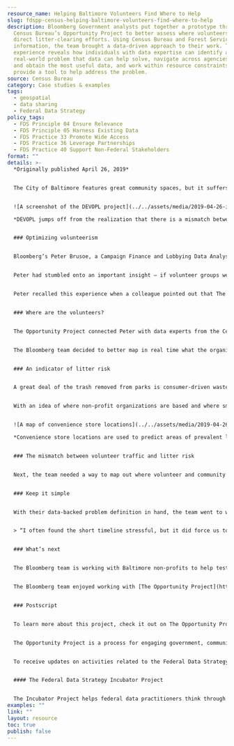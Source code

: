 ```yaml
---
resource_name: Helping Baltimore Volunteers Find Where to Help
slug: fdspp-census-helping-baltimore-volunteers-find-where-to-help
description: Bloomberg Government analysts put together a prototype through the
  Census Bureau’s Opportunity Project to better assess where volunteers should
  direct litter-clearing efforts. Using Census Bureau and Forest Service
  information, the team brought a data-driven approach to their work. Their
  experience reveals how individuals with data expertise can identify a
  real-world problem that data can help solve, navigate across agencies to find
  and obtain the most useful data, and work within resource constraints to
  provide a tool to help address the problem.
source: Census Bureau
category: Case studies & examples
tags:
  - geospatial
  - data sharing
  - Federal Data Strategy
policy_tags:
  - FDS Principle 04 Ensure Relevance
  - FDS Principle 05 Harness Existing Data
  - FDS Practice 33 Promote Wide Access
  - FDS Practice 36 Leverage Partnerships
  - FDS Practice 40 Support Non-Federal Stakeholders
format: ""
details: >-
  *Originally published April 26, 2019*


  The City of Baltimore features great community spaces, but it suffers from a litter problem. Wrappers, bottles, bags, and other urban detritus build up over time, taking away from the otherwise terrific experience of visiting these treasured spots. Luckily, there are community groups and others interested in keeping things clean for the benefit of all. The problem is that people who want to help need help themselves to find where their efforts are needed. Recently, Bloomberg Government analysts put together a prototype through the Census Bureau’s [Opportunity Project](https://opportunity.census.gov/) to better assess where volunteers should direct their efforts. Using Census Bureau and Forest Service information, the team brought a data-driven approach to their work. Their experience reveals how individuals with data expertise can identify a real-world problem that data can help solve, navigate across agencies to find and obtain the most useful data, and work within resource constraints to provide a tool to help address the problem.


  ![A screenshot of the DEVOPL project](../../assets/media/2019-04-26-image001.png "DEVOPL jumps off from the realization that there is a mismatch between where litter is worst and where volunteer groups tend to visit") 

  *DEVOPL jumps off from the realization that there is a mismatch between where litter is worst and where volunteer groups tend to visit.*


  ### Optimizing volunteerism


  Bloomberg’s Peter Brusoe, a Campaign Finance and Lobbying Data Analyst, likes to volunteer in his Baltimore community. One Saturday afternoon, he met up with a group of other civic-minded Baltimore residents to clean the litter from a popular waterside park. While these engagements usually take most of the day, the team was puzzled to find that they were done before lunch. Peter realized that another group of volunteers must have visited recently.


  Peter had stumbled onto an important insight – if volunteer groups were cleaning up the same parks, they were doing redundant work and might be missing sites that really needed more visits. Some indicator of need, based on amount of litter or most recent visit from another volunteer group, would have been helpful in directing his group to a more under-served site than the waterside park.


  Peter recalled this experience when a colleague pointed out that The Opportunity Project was looking for collaborators to leverage Census Bureau data for a project that would help improve the environment.


  ### Where are the volunteers?


  The Opportunity Project connected Peter with data experts from the Census Bureau and the Forest Service. The Forest Service hosts the annual [Stewardship Mapping and Assessment Project (STEW-MAP)](https://www.nrs.fs.fed.us/STEW-MAP/), which lists different non-profit organizations that are active in performing environmental protection, education, and remediation efforts. Although the project offered an overview of organizations that are active in the area, it was limited in several key respects. It only provided information about the headquarters of the organizations with no indication of where they were doing their activities or what type of activities they were doing. In some cases, only the central administration building was provided without mention of other organization sites. Several schools, for instance, were geolocated to the address of their administration buildings, not to the location of their actual campuses.


  The Bloomberg team decided to better map in real time what the organizations were doing and what activities they were performing.


  ### An indicator of litter risk


  A great deal of the trash removed from parks is consumer-driven waste, like plastic bottles, plastic bags, sandwich wrappers, chip wrappers, and other food waste products. It made sense to look at small grocery stores that sell readymade food, single containers, and sports drinks as hotspots for this sort of litter. The team hypothesized that a single-use item purchased at this type of store has a high chance of being consumed, then discarded, within several blocks of the store. Working with Data Advocates inside the Census Bureau (experts on the types of data the Bureau collects and disperses), Peter was able to use data from the quinquennial business survey and the monthly survey of economic data to find the concentration of these stores in local areas. This allowed the team to confirm the prediction that convenience store concentration is indicative of higher litter risk.


  With an idea of where non-profit organizations are based and where small grocery stores are located, a tool could spatially indicate areas that need volunteer work.


  ![A map of convenience store locations](../../assets/media/2019-04-26-image002.png "Convenience store locations are used to predict areas of prevalent litter") 

  *Convenience store locations are used to predict areas of prevalent litter*


  ### The mismatch between volunteer traffic and litter risk


  Next, the team needed a way to map out where volunteer and community groups were currently active. To get an idea of these already-served areas, they started with locations from the STEW-MAP project and then added some select service event data from a few community groups as a proof of concept. In an ideal world, the ‘need’ indicator would overlap heavily with the ‘supply’ of volunteerism, but the results from the proof of concept showed that this was not the case. Volunteer activities were not located in the areas of greatest need.


  ### Keep it simple


  With their data-backed problem definition in hand, the team went to work building a custom-coded tool that would map out communities’ cleanup needs along with indicators of current service level. It wasn’t long, however, before Peter stepped back to reassess. Over the course of the preceding months, his team (volunteers themselves) had experienced some attrition, shrinking from ten to three, forcing the team to re-prioritize the work. They all had experience working with ESRI’s ArcGIS and, in fact, had done most of their initial problem mapping in the software. They made the decision to abandon a custom-built codebase and design the system on top of ArcGIS and Google Sheets. The result wasn’t as feature-rich as they initially planned, but it certainly got the job done in a more streamlined way. The tool would not only help volunteer groups better align their efforts with the level of predicted litter in communities, but it would improve over time, as it encouraged groups to log their activities with the tool and keep it up to date.


  > “I often found the short timeline stressful, but it did force us to make the time-saving, use-what-you-have decisions so important in creating an MVP.” — Peter Brusoe


  ### What’s next


  The Bloomberg team is working with Baltimore non-profits to help test the MVP during the upcoming spring, summer, and fall months. The nicer weather sees an uptick in community cleanups and volunteerism, as well as an increase in usage of green spaces. Bloomberg maintains active volunteer partnerships with Blue Water Baltimore, Parks & People, Civic Works and Living Classrooms. With this feedback, the team hopes to improve the MVP and cleanups, focusing on underserved areas.


  The Bloomberg team enjoyed working with [The Opportunity Project](https://opportunity.census.gov/projects/) and looks forward to future collaborations.


  ### Postscript


  To learn more about this project, check it out on The Opportunity Project or contact [Pbrusoe@Bloomberg.net](mailto:Pbrusoe@Bloomberg.net). Peter W. Brusoe is a Global Data Analyst at Bloomberg Government. While Bloomberg Philanthropies is an Opportunity Project partner, Peter and team worked on this project on their own time.


  The Opportunity Project is a process for engaging government, communities, and the technology industry to create digital tools that address our greatest challenges as a nation. This process helps to empower people with technology, make government data more accessible and user-friendly, and facilitate cross-sector collaboration to build new digital solutions with open data.


  To receive updates on activities related to the Federal Data Strategy, please [sign up for the newsletter](https://public.govdelivery.com/accounts/USGSA/subscribers/new?topic_id=USGSA_756).


  #### The Federal Data Strategy Incubator Project


  The Incubator Project helps federal data practitioners think through how to improve government services, enabling the public to get the most out of federal data. This Proof Point and others will highlight the many successes and challenges data innovators face every day, revealing valuable lessons learned to share with data practitioners throughout government.
examples: ""
link: ""
layout: resource
toc: true
publish: false
---
```

